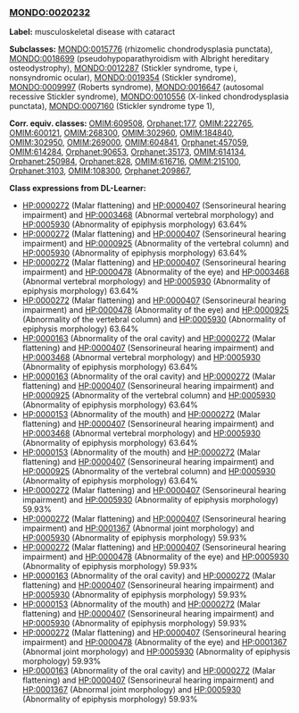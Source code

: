 
### [MONDO:0020232](http://purl.obolibrary.org/obo/MONDO_0020232)
**Label:** musculoskeletal disease with cataract

**Subclasses:** [MONDO:0015776](http://purl.obolibrary.org/obo/MONDO_0015776) (rhizomelic chondrodysplasia punctata), [MONDO:0018699](http://purl.obolibrary.org/obo/MONDO_0018699) (pseudohypoparathyroidism with Albright hereditary osteodystrophy), [MONDO:0012287](http://purl.obolibrary.org/obo/MONDO_0012287) (Stickler syndrome, type i, nonsyndromic ocular), [MONDO:0019354](http://purl.obolibrary.org/obo/MONDO_0019354) (Stickler syndrome), [MONDO:0009997](http://purl.obolibrary.org/obo/MONDO_0009997) (Roberts syndrome), [MONDO:0016647](http://purl.obolibrary.org/obo/MONDO_0016647) (autosomal recessive Stickler syndrome), [MONDO:0010556](http://purl.obolibrary.org/obo/MONDO_0010556) (X-linked chondrodysplasia punctata), [MONDO:0007160](http://purl.obolibrary.org/obo/MONDO_0007160) (Stickler syndrome type 1), 

**Corr. equiv. classes:** [OMIM:609508](http://purl.obolibrary.org/obo/OMIM_609508), [Orphanet:177](http://www.orpha.net/ORDO/Orphanet_177), [OMIM:222765](http://purl.obolibrary.org/obo/OMIM_222765), [OMIM:600121](http://purl.obolibrary.org/obo/OMIM_600121), [OMIM:268300](http://purl.obolibrary.org/obo/OMIM_268300), [OMIM:302960](http://purl.obolibrary.org/obo/OMIM_302960), [OMIM:184840](http://purl.obolibrary.org/obo/OMIM_184840), [OMIM:302950](http://purl.obolibrary.org/obo/OMIM_302950), [OMIM:269000](http://purl.obolibrary.org/obo/OMIM_269000), [OMIM:604841](http://purl.obolibrary.org/obo/OMIM_604841), [Orphanet:457059](http://www.orpha.net/ORDO/Orphanet_457059), [OMIM:614284](http://purl.obolibrary.org/obo/OMIM_614284), [Orphanet:90653](http://www.orpha.net/ORDO/Orphanet_90653), [Orphanet:35173](http://www.orpha.net/ORDO/Orphanet_35173), [OMIM:614134](http://purl.obolibrary.org/obo/OMIM_614134), [Orphanet:250984](http://www.orpha.net/ORDO/Orphanet_250984), [Orphanet:828](http://www.orpha.net/ORDO/Orphanet_828), [OMIM:616716](http://purl.obolibrary.org/obo/OMIM_616716), [OMIM:215100](http://purl.obolibrary.org/obo/OMIM_215100), [Orphanet:3103](http://www.orpha.net/ORDO/Orphanet_3103), [OMIM:108300](http://purl.obolibrary.org/obo/OMIM_108300), [Orphanet:209867](http://www.orpha.net/ORDO/Orphanet_209867), 

**Class expressions from DL-Learner:**

- [HP:0000272](http://purl.obolibrary.org/obo/HP_0000272) (Malar flattening) and [HP:0000407](http://purl.obolibrary.org/obo/HP_0000407) (Sensorineural hearing impairment) and [HP:0003468](http://purl.obolibrary.org/obo/HP_0003468) (Abnormal vertebral morphology) and [HP:0005930](http://purl.obolibrary.org/obo/HP_0005930) (Abnormality of epiphysis morphology) 63.64%
- [HP:0000272](http://purl.obolibrary.org/obo/HP_0000272) (Malar flattening) and [HP:0000407](http://purl.obolibrary.org/obo/HP_0000407) (Sensorineural hearing impairment) and [HP:0000925](http://purl.obolibrary.org/obo/HP_0000925) (Abnormality of the vertebral column) and [HP:0005930](http://purl.obolibrary.org/obo/HP_0005930) (Abnormality of epiphysis morphology) 63.64%
- [HP:0000272](http://purl.obolibrary.org/obo/HP_0000272) (Malar flattening) and [HP:0000407](http://purl.obolibrary.org/obo/HP_0000407) (Sensorineural hearing impairment) and [HP:0000478](http://purl.obolibrary.org/obo/HP_0000478) (Abnormality of the eye) and [HP:0003468](http://purl.obolibrary.org/obo/HP_0003468) (Abnormal vertebral morphology) and [HP:0005930](http://purl.obolibrary.org/obo/HP_0005930) (Abnormality of epiphysis morphology) 63.64%
- [HP:0000272](http://purl.obolibrary.org/obo/HP_0000272) (Malar flattening) and [HP:0000407](http://purl.obolibrary.org/obo/HP_0000407) (Sensorineural hearing impairment) and [HP:0000478](http://purl.obolibrary.org/obo/HP_0000478) (Abnormality of the eye) and [HP:0000925](http://purl.obolibrary.org/obo/HP_0000925) (Abnormality of the vertebral column) and [HP:0005930](http://purl.obolibrary.org/obo/HP_0005930) (Abnormality of epiphysis morphology) 63.64%
- [HP:0000163](http://purl.obolibrary.org/obo/HP_0000163) (Abnormality of the oral cavity) and [HP:0000272](http://purl.obolibrary.org/obo/HP_0000272) (Malar flattening) and [HP:0000407](http://purl.obolibrary.org/obo/HP_0000407) (Sensorineural hearing impairment) and [HP:0003468](http://purl.obolibrary.org/obo/HP_0003468) (Abnormal vertebral morphology) and [HP:0005930](http://purl.obolibrary.org/obo/HP_0005930) (Abnormality of epiphysis morphology) 63.64%
- [HP:0000163](http://purl.obolibrary.org/obo/HP_0000163) (Abnormality of the oral cavity) and [HP:0000272](http://purl.obolibrary.org/obo/HP_0000272) (Malar flattening) and [HP:0000407](http://purl.obolibrary.org/obo/HP_0000407) (Sensorineural hearing impairment) and [HP:0000925](http://purl.obolibrary.org/obo/HP_0000925) (Abnormality of the vertebral column) and [HP:0005930](http://purl.obolibrary.org/obo/HP_0005930) (Abnormality of epiphysis morphology) 63.64%
- [HP:0000153](http://purl.obolibrary.org/obo/HP_0000153) (Abnormality of the mouth) and [HP:0000272](http://purl.obolibrary.org/obo/HP_0000272) (Malar flattening) and [HP:0000407](http://purl.obolibrary.org/obo/HP_0000407) (Sensorineural hearing impairment) and [HP:0003468](http://purl.obolibrary.org/obo/HP_0003468) (Abnormal vertebral morphology) and [HP:0005930](http://purl.obolibrary.org/obo/HP_0005930) (Abnormality of epiphysis morphology) 63.64%
- [HP:0000153](http://purl.obolibrary.org/obo/HP_0000153) (Abnormality of the mouth) and [HP:0000272](http://purl.obolibrary.org/obo/HP_0000272) (Malar flattening) and [HP:0000407](http://purl.obolibrary.org/obo/HP_0000407) (Sensorineural hearing impairment) and [HP:0000925](http://purl.obolibrary.org/obo/HP_0000925) (Abnormality of the vertebral column) and [HP:0005930](http://purl.obolibrary.org/obo/HP_0005930) (Abnormality of epiphysis morphology) 63.64%
- [HP:0000272](http://purl.obolibrary.org/obo/HP_0000272) (Malar flattening) and [HP:0000407](http://purl.obolibrary.org/obo/HP_0000407) (Sensorineural hearing impairment) and [HP:0005930](http://purl.obolibrary.org/obo/HP_0005930) (Abnormality of epiphysis morphology) 59.93%
- [HP:0000272](http://purl.obolibrary.org/obo/HP_0000272) (Malar flattening) and [HP:0000407](http://purl.obolibrary.org/obo/HP_0000407) (Sensorineural hearing impairment) and [HP:0001367](http://purl.obolibrary.org/obo/HP_0001367) (Abnormal joint morphology) and [HP:0005930](http://purl.obolibrary.org/obo/HP_0005930) (Abnormality of epiphysis morphology) 59.93%
- [HP:0000272](http://purl.obolibrary.org/obo/HP_0000272) (Malar flattening) and [HP:0000407](http://purl.obolibrary.org/obo/HP_0000407) (Sensorineural hearing impairment) and [HP:0000478](http://purl.obolibrary.org/obo/HP_0000478) (Abnormality of the eye) and [HP:0005930](http://purl.obolibrary.org/obo/HP_0005930) (Abnormality of epiphysis morphology) 59.93%
- [HP:0000163](http://purl.obolibrary.org/obo/HP_0000163) (Abnormality of the oral cavity) and [HP:0000272](http://purl.obolibrary.org/obo/HP_0000272) (Malar flattening) and [HP:0000407](http://purl.obolibrary.org/obo/HP_0000407) (Sensorineural hearing impairment) and [HP:0005930](http://purl.obolibrary.org/obo/HP_0005930) (Abnormality of epiphysis morphology) 59.93%
- [HP:0000153](http://purl.obolibrary.org/obo/HP_0000153) (Abnormality of the mouth) and [HP:0000272](http://purl.obolibrary.org/obo/HP_0000272) (Malar flattening) and [HP:0000407](http://purl.obolibrary.org/obo/HP_0000407) (Sensorineural hearing impairment) and [HP:0005930](http://purl.obolibrary.org/obo/HP_0005930) (Abnormality of epiphysis morphology) 59.93%
- [HP:0000272](http://purl.obolibrary.org/obo/HP_0000272) (Malar flattening) and [HP:0000407](http://purl.obolibrary.org/obo/HP_0000407) (Sensorineural hearing impairment) and [HP:0000478](http://purl.obolibrary.org/obo/HP_0000478) (Abnormality of the eye) and [HP:0001367](http://purl.obolibrary.org/obo/HP_0001367) (Abnormal joint morphology) and [HP:0005930](http://purl.obolibrary.org/obo/HP_0005930) (Abnormality of epiphysis morphology) 59.93%
- [HP:0000163](http://purl.obolibrary.org/obo/HP_0000163) (Abnormality of the oral cavity) and [HP:0000272](http://purl.obolibrary.org/obo/HP_0000272) (Malar flattening) and [HP:0000407](http://purl.obolibrary.org/obo/HP_0000407) (Sensorineural hearing impairment) and [HP:0001367](http://purl.obolibrary.org/obo/HP_0001367) (Abnormal joint morphology) and [HP:0005930](http://purl.obolibrary.org/obo/HP_0005930) (Abnormality of epiphysis morphology) 59.93%


